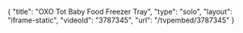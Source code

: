 {
    "title": "OXO Tot Baby Food Freezer Tray",
    "type": "solo",
    "layout": "iframe-static",
    "videoId": "3787345",
    "url": "\/tvpembed\/3787345"
}